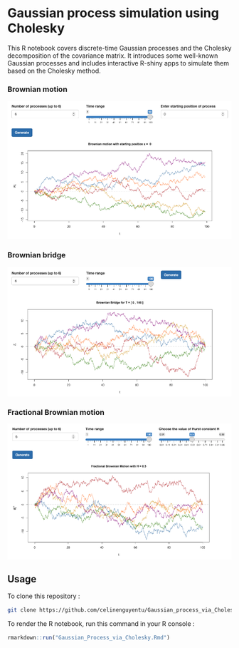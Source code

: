 # Gaussian process simulation using Cholesky

This R notebook covers discrete-time Gaussian processes and the Cholesky decomposition of the covariance matrix. It introduces some well-known Gaussian processes and includes interactive R-shiny apps to simulate them based on the Cholesky method. 

### Brownian motion

![Brownian motion](images/brownianmotion.png)

### Brownian bridge

![Brownian bridge](images/brownianbridge.png)

### Fractional Brownian motion

![Fractional Brownian motion](images/fractionalbrownianmotion.png)

## Usage

To clone this repository :
```bash
git clone https://github.com/celinenguyentu/Gaussian_process_via_Cholesky.git
``` 

To render the R notebook, run this command in your R console :
```r
rmarkdown::run("Gaussian_Process_via_Cholesky.Rmd")
```